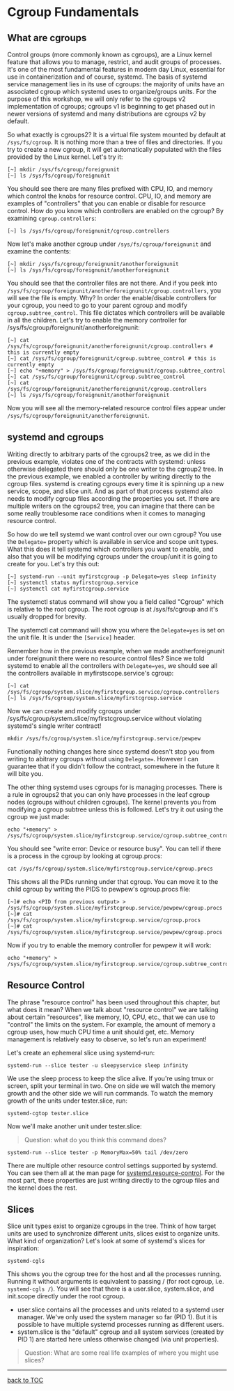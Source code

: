 # Cgroup Fundamentals

## What are cgroups

Control groups (more commonly known as cgroups), are a Linux kernel feature that allows you to manage, restrict, and audit groups of processes. It's one of the most fundamental features in modern day Linux, essential for use in containerization and of course, systemd. The basis of systemd service management lies in its use of cgroups: the majority of units have an associated cgroup which systemd uses to organize/groups units. For the purpose of this workshop, we will only refer to the cgroups v2 implementation of cgroups; cgroups v1 is beginning to get phased out in newer versions of systemd and many distributions are cgroups v2 by default.

So what exactly is cgroups2? It is a virtual file system mounted by default at `/sys/fs/cgroup`. It is nothing more than a tree of files and directories. If you try to create a new cgroup, it will get automatically populated with the files provided by the Linux kernel. Let's try it:
```
[~] mkdir /sys/fs/cgroup/foreignunit
[~] ls /sys/fs/cgroup/foreignunit
```
You should see there are many files prefixed with CPU, IO, and memory which control the knobs for resource control. CPU, IO, and memory are examples of "controllers" that you can enable or disable for resource control. How do you know which controllers are enabled on the cgroup? By examining `cgroup.controllers`:

```
[~] ls /sys/fs/cgroup/foreignunit/cgroup.controllers
```

Now let's make another cgroup under `/sys/fs/cgroup/foreignunit` and examine the contents:
```
[~] mkdir /sys/fs/cgroup/foreignunit/anotherforeignunit
[~] ls /sys/fs/cgroup/foreignunit/anotherforeignunit
```

You should see that the controller files are not there. And if you peek into `/sys/fs/cgroup/foreignunit/anotherforeignunit/cgroup.controllers`, you will see the file is empty. Why? In order the enable/disable controllers for your cgroup, you need to go to your parent cgroup and modify `cgroup.subtree_control`. This file dictates which controllers will be available in all the children. Let's try to enable the memory controller for /sys/fs/cgroup/foreignunit/anotherforeignunit:

```
[~] cat /sys/fs/cgroup/foreignunit/anotherforeignunit/cgroup.controllers # this is currently empty
[~] cat /sys/fs/cgroup/foreignunit/cgroup.subtree_control # this is currently empty
[~] echo "+memory" > /sys/fs/cgroup/foreignunit/cgroup.subtree_control
[~] cat /sys/fs/cgroup/foreignunit/cgroup.subtree_control
[~] cat /sys/fs/cgroup/foreignunit/anotherforeignunit/cgroup.controllers
[~] ls /sys/fs/cgroup/foreignunit/anotherforeignunit
```

Now you will see all the memory-related resource control files appear under `/sys/fs/cgroup/foreignunit/anotherforeignunit`.

## systemd and cgroups

Writing directly to arbitrary parts of the cgroups2 tree, as we did in the previous example, violates one of the contracts with systemd: unless otherwise delegated there should only be one writer to the cgroup2 tree. In the previous example, we enabled a controller by writing directly to the cgroup files. systemd is creating cgroups every time it is spinning up a new service, scope, and slice unit. And as part of that process systemd also needs to modify cgroup files according the properties you set. If there are multiple writers on the cgroups2 tree, you can imagine that there can be some really troublesome race conditions when it comes to managing resource control.

So how do we tell systemd we want control over our own cgroup? You use the `Delegate=` property which is available in service and scope unit types. What this does it tell systemd which controllers you want to enable, and also that you will be modifying cgroups under the croup/unit it is going to create for you. Let's try this out:

```
[~] systemd-run --unit myfirstcgroup -p Delegate=yes sleep infinity
[~] systemctl status myfirstcgroup.service
[~] systemctl cat myfirstcgroup.service
```

The systemctl status command will show you a field called "Cgroup" which is relative to the root cgroup. The root cgroup is at /sys/fs/cgroup and it's usually dropped for brevity.

The systemctl cat command will show you where the `Delegate=yes` is set on the unit file. It is under the `[Service]` header.

Remember how in the previous example, when we made anotherforeignunit under foreignunit there were no resource control files? Since we told systemd to enable all the controllers with `Delegate=yes`, we should see all the controllers available in myfirstscope.service's cgroup:

```
[~] cat /sys/fs/cgroup/system.slice/myfirstcgroup.service/cgroup.controllers
[~] ls /sys/fs/cgroup/system.slice/myfirstcgroup.service
```

Now we can create and modify cgroups under /sys/fs/cgroup/system.slice/myfirstcgroup.service without violating systemd's single writer contract!

```
mkdir /sys/fs/cgroup/system.slice/myfirstcgroup.service/pewpew
```

Functionally nothing changes here since systemd doesn't stop you from writing to abitrary cgroups without using `Delegate=`. However I can guarantee that if you didn't follow the contract, somewhere in the future it will bite you.

The other thing systemd uses cgroups for is managing processes. There is a rule in cgroups2 that you can only have processes in the leaf cgroup nodes (cgroups without children cgroups). The kernel prevents you from modifying a cgroup subtree unless this is followed. Let's try it out using the cgroup we just made:

```
echo "+memory" > /sys/fs/cgroup/system.slice/myfirstcgroup.service/cgroup.subtree_control
```

You should see "write error: Device or resource busy". You can tell if there is a process in the cgroup by looking at cgroup.procs:

```
cat /sys/fs/cgroup/system.slice/myfirstcgroup.service/cgroup.procs
```

This shows all the PIDs running under that cgroup. You can move it to the child cgroup by writing the PIDS to pewpew's cgroup.procs file:

```
[~]# echo <PID from previous output> > /sys/fs/cgroup/system.slice/myfirstcgroup.service/pewpew/cgroup.procs
[~]# cat /sys/fs/cgroup/system.slice/myfirstcgroup.service/cgroup.procs
[~]# cat /sys/fs/cgroup/system.slice/myfirstcgroup.service/pewpew/cgroup.procs
```

Now if you try to enable the memory controller for pewpew it will work:

```
echo "+memory" > /sys/fs/cgroup/system.slice/myfirstcgroup.service/cgroup.subtree_control
```

## Resource Control

The phrase "resource control" has been used throughout this chapter, but what does it mean? When we talk about "resource control" we are talking about certain "resources", like memory, IO, CPU, etc., that we can use to "control" the limits on the system. For example, the amount of memory a cgroup uses, how much CPU time a unit should get, etc. Memory management is relatively easy to observe, so let's run an experiment!

Let's create an ephemeral slice using systemd-run:
```
systemd-run --slice tester -u sleepyservice sleep infinity
```
We use the sleep process to keep the slice alive. If you're using tmux or screen, split your terminal in two. One on side we will watch the memory growth and the other side we will run commands. To watch the memory growth of the units under tester.slice, run:
```
systemd-cgtop tester.slice
```

Now we'll make another unit under tester.slice:
> Question: what do you think this command does?
```
systemd-run --slice tester -p MemoryMax=50% tail /dev/zero
```

There are multiple other resource control settings supported by systemd. You can see them all at the man page for [systemd.resource-control](https://www.freedesktop.org/software/systemd/man/latest/systemd.resource-control.html). For the most part, these properties are just writing directly to the cgroup files and the kernel does the rest.

## Slices

Slice unit types exist to organize cgroups in the tree. Think of how target units are used to synchronize different units, slices exist to organize units. What kind of organization? Let's look at some of systemd's slices for inspiration:

```
systemd-cgls
```

This shows you the cgroup tree for the host and all the processes running. Running it without arguments is equivalent to passing / (for root cgroup, i.e. `systemd-cgls /`). You will see that there is a user.slice, system.slice, and init.scope directly under the root cgroup.

- user.slice contains all the processes and units related to a systemd user manager. We've only used the system manager so far (PID 1). But it is possible to have multiple systemd processes running as different users.
- system.slice is the "default" cgroup and all system services (created by PID 1) are started here unless otherwise changed (via unit properties).

> Question: What are some real life examples of where you might use slices?

---
[back to TOC](../README.md)
